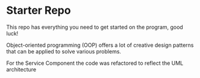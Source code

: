 # Starter Repo
This repo has everything you need to get started on the program, good luck!

Object-oriented programming (OOP) offers a lot of creative design patterns that can be applied to solve various problems.

For the Service Component the code was refactored to reflect the UML architecture